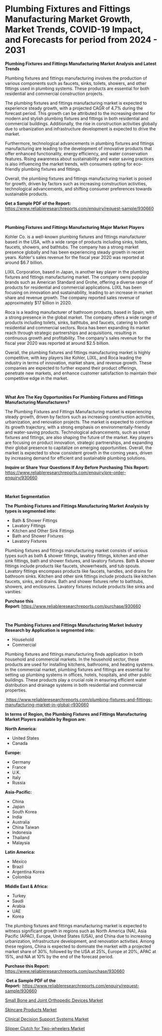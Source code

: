 <p><h1>Plumbing Fixtures and Fittings Manufacturing Market Growth, Market Trends, COVID-19 Impact, and Forecasts for period from 2024 - 2031</h1></p><p><strong>Plumbing Fixtures and Fittings Manufacturing Market Analysis and Latest Trends</strong></p>
<p><p>Plumbing fixtures and fittings manufacturing involves the production of various components such as faucets, sinks, toilets, showers, and other fittings used in plumbing systems. These products are essential for both residential and commercial construction projects.</p><p>The plumbing fixtures and fittings manufacturing market is expected to experience steady growth, with a projected CAGR of 4.7% during the forecast period. This growth can be attributed to the increasing demand for modern and stylish plumbing fixtures and fittings in both residential and commercial buildings. Additionally, the rise in construction activities globally due to urbanization and infrastructure development is expected to drive the market.</p><p>Furthermore, technological advancements in plumbing fixtures and fittings manufacturing are leading to the development of innovative products that offer enhanced functionality, energy efficiency, and water conservation features. Rising awareness about sustainability and water saving practices is also influencing the market trends, with consumers opting for eco-friendly plumbing fixtures and fittings.</p><p>Overall, the plumbing fixtures and fittings manufacturing market is poised for growth, driven by factors such as increasing construction activities, technological advancements, and shifting consumer preferences towards sustainable products.</p></p>
<p><strong>Get a Sample PDF of the Report:&nbsp;</strong> <a href="https://www.reliableresearchreports.com/enquiry/request-sample/930660">https://www.reliableresearchreports.com/enquiry/request-sample/930660</a></p>
<p>&nbsp;</p>
<p><strong>Plumbing Fixtures and Fittings Manufacturing Major Market Players</strong></p>
<p><p>Kohler Co. is a well-known plumbing fixtures and fittings manufacturer based in the USA, with a wide range of products including sinks, toilets, faucets, showers, and bathtubs. The company has a strong market presence globally and has been experiencing steady growth in recent years. Kohler's sales revenue for the fiscal year 2020 was reported at around $6.7 billion.</p><p>LIXIL Corporation, based in Japan, is another key player in the plumbing fixtures and fittings manufacturing market. The company owns popular brands such as American Standard and Grohe, offering a diverse range of products for residential and commercial applications. LIXIL has been focusing on innovation and sustainability, leading to an increase in market share and revenue growth. The company reported sales revenue of approximately $17 billion in 2020.</p><p>Roca is a leading manufacturer of bathroom products, based in Spain, with a strong presence in the global market. The company offers a wide range of products including toilets, sinks, bathtubs, and faucets, catering to both residential and commercial sectors. Roca has been expanding its market reach through strategic partnerships and acquisitions, resulting in continuous growth and profitability. The company's sales revenue for the fiscal year 2020 was reported at around $2.5 billion.</p><p>Overall, the plumbing fixtures and fittings manufacturing market is highly competitive, with key players like Kohler, LIXIL, and Roca leading the industry in terms of innovation, market share, and revenue growth. These companies are expected to further expand their product offerings, penetrate new markets, and enhance customer satisfaction to maintain their competitive edge in the market.</p></p>
<p>&nbsp;</p>
<p><strong>What Are The Key Opportunities For Plumbing Fixtures and Fittings Manufacturing Manufacturers?</strong></p>
<p><p>The Plumbing Fixtures and Fittings Manufacturing market is experiencing steady growth, driven by factors such as increasing construction activities, urbanization, and renovation projects. The market is expected to continue its growth trajectory, with a strong emphasis on environmentally-friendly and water-saving products. Technological advancements, such as smart fixtures and fittings, are also shaping the future of the market. Key players are focusing on product innovation, strategic partnerships, and expanding their global presence to capitalize on emerging opportunities. Overall, the market is expected to show consistent growth in the coming years, driven by increasing demand for efficient and sustainable plumbing solutions.</p></p>
<p><strong>Inquire or Share Your Questions If Any Before Purchasing This Report:</strong> <a href="https://www.reliableresearchreports.com/enquiry/pre-order-enquiry/930660">https://www.reliableresearchreports.com/enquiry/pre-order-enquiry/930660</a></p>
<p>&nbsp;</p>
<p><strong>Market Segmentation</strong></p>
<p><strong>The Plumbing Fixtures and Fittings Manufacturing Market Analysis by types is segmented into:</strong></p>
<p><ul><li>Bath & Shower Fittings</li><li>Lavatory Fittings</li><li>Kitchen and Other Sink Fittings</li><li>Bath and Shower Fixtures</li><li>Lavatory Fixtures</li></ul></p>
<p><p>Plumbing fixtures and fittings manufacturing market consists of various types such as bath & shower fittings, lavatory fittings, kitchen and other sink fittings, bath and shower fixtures, and lavatory fixtures. Bath & shower fittings include products like faucets, showerheads, and tub spouts. Lavatory fittings encompass products like faucets, handles, and drains for bathroom sinks. Kitchen and other sink fittings include products like kitchen faucets, sinks, and drains. Bath and shower fixtures refer to bathtubs, showers, and enclosures. Lavatory fixtures include products like sinks and vanities.</p></p>
<p><strong>Purchase this Report:&nbsp;</strong><a href="https://www.reliableresearchreports.com/purchase/930660">https://www.reliableresearchreports.com/purchase/930660</a></p>
<p>&nbsp;</p>
<p><strong>The Plumbing Fixtures and Fittings Manufacturing Market Industry Research by Application is segmented into:</strong></p>
<p><ul><li>Household</li><li>Commercial</li></ul></p>
<p><p>Plumbing fixtures and fittings manufacturing finds application in both household and commercial markets. In the household sector, these products are used for installing kitchens, bathrooms, and heating systems. In the commercial market, plumbing fixtures and fittings are essential for setting up plumbing systems in offices, hotels, hospitals, and other public buildings. These products play a crucial role in ensuring efficient water distribution and drainage systems in both residential and commercial properties.</p></p>
<p><a href="https://www.reliableresearchreports.com/plumbing-fixtures-and-fittings-manufacturing-market-in-global-r930660">&nbsp;https://www.reliableresearchreports.com/plumbing-fixtures-and-fittings-manufacturing-market-in-global-r930660</a></p>
<p><strong>In terms of Region, the Plumbing Fixtures and Fittings Manufacturing Market Players available by Region are:</strong></p>
<p>
    <p> <strong> North America: </strong>
        <ul>
            <li>United States</li>
            <li>Canada</li>
        </ul>
        </p> 
    <p> <strong> Europe: </strong>
        <ul>
            <li>Germany</li>
            <li>France</li>
            <li>U.K.</li>
            <li>Italy</li>
            <li>Russia</li>
        </ul>
        </p> 
    <p> <strong> Asia-Pacific: </strong>
        <ul>
            <li>China</li>
            <li>Japan</li>
            <li>South Korea</li>
            <li>India</li>
            <li>Australia</li>
            <li>China Taiwan</li>
            <li>Indonesia</li>
            <li>Thailand</li>
            <li>Malaysia</li>
        </ul>
        </p> 
    <p> <strong> Latin America: </strong>
        <ul>
            <li>Mexico</li>
            <li>Brazil</li>
            <li>Argentina Korea</li>
            <li>Colombia</li>
        </ul>
        </p> 
    <p> <strong> Middle East & Africa: </strong>
        <ul>
            <li>Turkey</li>
            <li>Saudi</li>
            <li>Arabia</li>
            <li>UAE</li>
            <li>Korea</li>
        </ul>
    </p>
    </p>
<p><p>The plumbing fixtures and fittings manufacturing market is expected to witness significant growth in regions such as North America (NA), Asia Pacific (APAC), Europe, United States (USA), and China due to increasing urbanization, infrastructure development, and renovation activities. Among these regions, China is expected to dominate the market with a projected market share of 30%, followed by the USA at 25%, Europe at 20%, APAC at 15%, and NA at 10% by the end of the forecast period.</p></p>
<p><strong>Purchase this Report: </strong><a href="https://www.reliableresearchreports.com/purchase/930660">https://www.reliableresearchreports.com/purchase/930660</a></p>
<p>&nbsp;<strong>Get a Sample PDF of the Report:&nbsp;&nbsp;</strong><a href="https://www.reliableresearchreports.com/enquiry/request-sample/930660">https://www.reliableresearchreports.com/enquiry/request-sample/930660</a></p>
<p><strong></strong></p>
<p><p><a href="https://github.com/RichRobinson5/Market-Research-Report-List-6/blob/main/small-bone-and-joint-orthopedic-devices-market.md">Small Bone and Joint Orthopedic Devices Market</a></p><p><a href="https://github.com/julyju69/Market-Research-Report-List-5/blob/main/skincare-products-market.md">Skincare Products Market</a></p><p><a href="https://issuu.com/reportprime-2/docs/clinical-decision-support-systems-m_52f286cff4aeaf">Clinical Decision Support Systems Market</a></p><p><a href="https://github.com/nathandecarvalho/Market-Research-Report-List-5/blob/main/slipper-clutch-for-two-wheelers-market.md">Slipper Clutch for Two-wheelers Market</a></p></p>